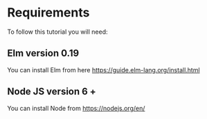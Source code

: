 # Requirements

To follow this tutorial you will need:

## Elm version 0.19

You can install Elm from here <https://guide.elm-lang.org/install.html>

## Node JS version 6 +

You can install Node from <https://nodejs.org/en/>